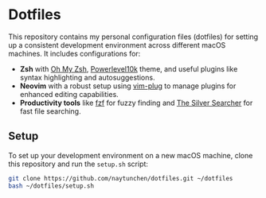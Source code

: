 # Dotfiles

This repository contains my personal configuration files (dotfiles) for setting up a consistent development environment across different macOS machines. It includes configurations for:

- **Zsh** with [Oh My Zsh](https://ohmyz.sh/), [Powerlevel10k](https://github.com/romkatv/powerlevel10k) theme, and useful plugins like syntax highlighting and autosuggestions.
- **Neovim** with a robust setup using [vim-plug](https://github.com/junegunn/vim-plug) to manage plugins for enhanced editing capabilities.
- **Productivity tools** like [fzf](https://github.com/junegunn/fzf) for fuzzy finding and [The Silver Searcher](https://github.com/ggreer/the_silver_searcher) for fast file searching.

## Setup

To set up your development environment on a new macOS machine, clone this repository and run the `setup.sh` script:

```sh
git clone https://github.com/naytunchen/dotfiles.git ~/dotfiles
bash ~/dotfiles/setup.sh
